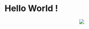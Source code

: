 # Hello World !

<p align='center'>
  <img src="https://github-readme-stats.vercel.app/api/top-langs/?username=dmachard&layout=compact&show_icons=true&card_width=800&langs_count=10&custom_title=My Github Stats" />
</p>
